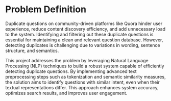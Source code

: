 # Problem Definition

Duplicate questions on community-driven platforms like Quora hinder user experience, reduce content discovery efficiency, and add unnecessary load to the system. Identifying and filtering out these duplicate questions is essential for maintaining a clean and relevant question database. However, detecting duplicates is challenging due to variations in wording, sentence structure, and semantics.

This project addresses the problem by leveraging Natural Language Processing (NLP) techniques to build a robust system capable of efficiently detecting duplicate questions. By implementing advanced text preprocessing steps such as tokenization and semantic similarity measures, the solution aims to identify questions with similar intent, even when their textual representations differ. This approach enhances system accuracy, optimizes search results, and improves user engagement.
